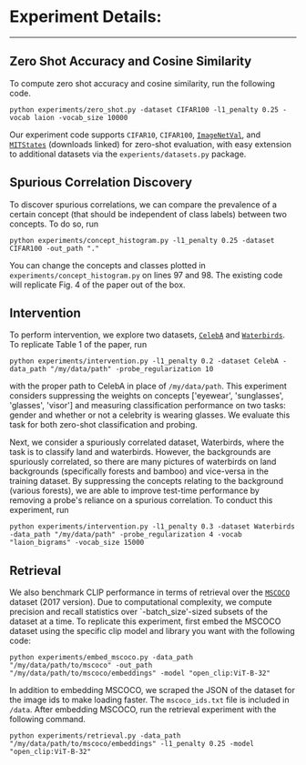 # Experiment Details:
---
## Zero Shot Accuracy and Cosine Similarity

To compute zero shot accuracy and cosine similarity, run the following code.
```
python experiments/zero_shot.py -dataset CIFAR100 -l1_penalty 0.25 -vocab laion -vocab_size 10000
```

Our experiment code supports `CIFAR10`, `CIFAR100`, [`ImageNetVal`](https://imagenetv2.org/), and [`MITStates`](https://web.mit.edu/phillipi/Public/states_and_transformations/index.html) (downloads linked) for zero-shot evaluation, with easy extension to additional datasets via the `experients/datasets.py` package.

## Spurious Correlation Discovery

To discover spurious correlations, we can compare the prevalence of a certain concept (that should be independent of class labels) between two concepts. To do so, run

```
python experiments/concept_histogram.py -l1_penalty 0.25 -dataset CIFAR100 -out_path "."
```

You can change the concepts and classes plotted in `experiments/concept_histogram.py` on lines 97 and 98. The existing code will replicate Fig. 4 of the paper out of the box.

## Intervention

To perform intervention, we explore two datasets, [`CelebA`](https://mmlab.ie.cuhk.edu.hk/projects/CelebA.html) and [`Waterbirds`](https://github.com/kohpangwei/group_DRO?tab=readme-ov-file#waterbirds). To replicate Table 1 of the paper, run

```
python experiments/intervention.py -l1_penalty 0.2 -dataset CelebA -data_path "/my/data/path" -probe_regularization 10
```

with the proper path to CelebA in place of `/my/data/path`. This experiment considers suppressing the weights on concepts ['eyewear', 'sunglasses', 'glasses', 'visor'] and measuring classification performance on two tasks: gender and whether or not a celebrity is wearing glasses. We evaluate this task for both zero-shot classification and probing.

Next, we consider a spuriously correlated dataset, Waterbirds, where the task is to classify land and waterbirds. However, the backgrounds are spuriously correlated, so there are many pictures of waterbirds on land backgrounds (specifically forests and bamboo) and vice-versa in the training dataset. By suppressing the concepts relating to the background (various forests), we are able to improve test-time performance by removing a probe's reliance on a spurious correlation. To conduct this experiment, run

```
python experiments/intervention.py -l1_penalty 0.3 -dataset Waterbirds -data_path "/my/data/path" -probe_regularization 4 -vocab "laion_bigrams" -vocab_size 15000
```

## Retrieval

We also benchmark CLIP performance in terms of retrieval over the [`MSCOCO`](https://cocodataset.org/#download) dataset (2017 version). Due to computational complexity, we compute precision and recall statistics over `-batch_size'-sized subsets of the dataset at a time. To replicate this experiment, first embed the MSCOCO dataset using the specific clip model and library you want with the following code:

```
python experiments/embed_mscoco.py -data_path "/my/data/path/to/mscoco" -out_path "/my/data/path/to/mscoco/embeddings" -model "open_clip:ViT-B-32"
```

In addition to embedding MSCOCO, we scraped the JSON of the dataset for the image ids to make loading faster. The `mscoco_ids.txt` file is included in `/data`. After embedding MSCOCO, run the retrieval experiment with the following command.

```
python experiments/retrieval.py -data_path "/my/data/path/to/mscoco/embeddings" -l1_penalty 0.25 -model "open_clip:ViT-B-32"
```